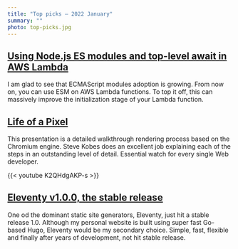 ```yaml
---
title: "Top picks — 2022 January"
summary: ""
photo: top-picks.jpg
---
```


## [Using Node.js ES modules and top-level await in AWS Lambda](https://aws.amazon.com/blogs/compute/using-node-js-es-modules-and-top-level-await-in-aws-lambda/)

I am glad to see that ECMAScript modules adoption is growing. From now on, you can use ESM on AWS Lambda functions. To top it off, this can massively improve the initialization stage of your Lambda function.

## [Life of a Pixel](https://youtu.be/K2QHdgAKP-s)

This presentation is a detailed walkthrough rendering process based on the Chromium engine. Steve Kobes does an excellent job explaining each of the steps in an outstanding level of detail. Essential watch for every single Web developer.

{{< youtube K2QHdgAKP-s >}}

## [Eleventy v1.0.0, the stable release](https://www.11ty.dev/blog/eleventy-one-point-oh/)

One od the dominant static site generators, Eleventy, just hit a stable release 1.0. Although my personal website is built using super fast Go-based Hugo, Eleventy would be my secondary choice. Simple, fast, flexible and finally after years of development, not hit stable release.
